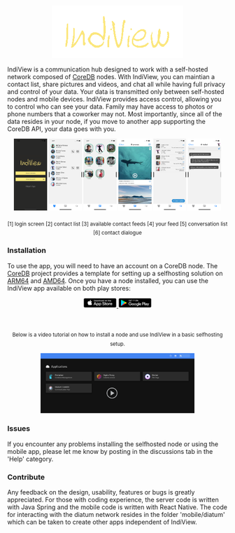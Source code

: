 <p align="center">
  <a href="#"><img src="/docs/photos/logo.png" /></a>
</p>

IndiView is a communication hub designed to work with a self-hosted network composed of [CoreDB](https://github.com/rolandosborne/CoreDB) nodes. With IndiView, you can maintian a contact list, share pictures and videos, and chat all while having full privacy and control of your data. Your data is transmitted only between self-hosted nodes and mobile devices. IndiView provides access control, allowing you to control who can see your data. Family may have access to photos or phone numbers that a coworker may not. Most importantly, since all of the data resides in your node, if you move to another app supporting the CoreDB API, your data goes with you.

<p align="center">
  <a href="#"><img src="/docs/photos/login.png" width="15%"/></a>
  <a href="#"><img src="/docs/photos/contacts.png" width="15%"/></a>
  <a href="#"><img src="/docs/photos/feed.png" width="15%"/></a>
  <a href="#"><img src="/docs/photos/myfeed.png" width="15%"/></a>
  <a href="#"><img src="/docs/photos/conversations.png" width="15%"/></a>
  <a href="#"><img src="/docs/photos/topics.png" width="15%"/></a>
</p>

<p align="center"><sub>[1] login screen [2] contact list [3] available contact feeds [4] your feed [5] conversation list [6] contact dialogue</sub></p>

  
### Installation
To use the app, you will need to have an account on a CoreDB node. The [CoreDB](https://github.com/rolandosborne/CoreDB) project provides a template for setting up a selfhosting solution on [ARM64](https://github.com/rolandosborne/CoreDB/blob/main/tools/coredb_node_arm64.yaml) and [AMD64](https://github.com/rolandosborne/CoreDB/blob/main/tools/coredb_node_amd64.yaml). Once you have a node installed, you can use the IndiView app available on both play stores:

<p align="center">
  <a href="https://apps.apple.com/us/app/indiview/id1569089072">
    <img src="/docs/photos/astore.png" width="15%">
  </a>
  <a href="https://play.google.com/store/apps/details?id=com.indiview">
    <img src="/docs/photos/gplay.png" width="15%">
  </a>
</p>

<br>
<p align="center"><sub>Below is a video tutorial on how to install a node and use IndiView in a basic selfhosting setup.</sub></p>
<p align="center">
  <a href="https://s3.us-west-2.amazonaws.com/org.coredb.indiview/IndiView_Tutorial.mp4"><img src="/docs/photos/turtorial.png" width="70%"/></a>
</p>  

### Issues
If you encounter any problems installing the selfhosted node or using the mobile app, please let me know by posting in the discussions tab in the 'Help' category.

### Contribute
Any feedback on the design, usability, features or bugs is greatly appreciated. For those with coding experience, the server code is written with Java Spring and the mobile code is written with React Native. The code for interacting with the diatum network resides in the folder 'mobile/diatum' which can be taken to create other apps independent of IndiView. 
